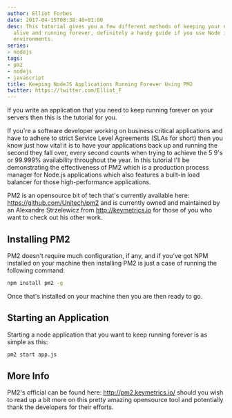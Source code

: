 ```yaml
---
author: Elliot Forbes
date: 2017-04-15T08:38:40+01:00
desc: This tutorial gives you a few different methods of keeping your nodejs applications
  alive and running forever, definitely a handy guide if you use Node in production
  environments.
series:
- nodejs
tags:
- pm2
- nodejs
- javascript
title: Keeping NodeJS Applications Running Forever Using PM2
twitter: https://twitter.com/Elliot_F
---
```


<p>If you write an application that you need to keep running forever on your servers then this is the tutorial for you. </p>

<p>If you're a software developer working on business critical applications and have to adhere to strict Service Level Agreements (SLAs for short) then you know just how vital it is to have your applications back up and running the second they fall over, every second counts when trying to achieve the 5 9's or 99.999% availability throughout the year. In this tutorial I'll be demonstrating the effectiveness of PM2 which is a production process manager for Node.js applications which also features a built-in load balancer for those high-performance applications. </p>

<p>PM2 is an opensource bit of tech that's currently available here: <a href="https://github.com/Unitech/pm2" target="_blank">https://github.com/Unitech/pm2</a> and is currently owned and maintained by an Alexandre Strzelewicz from <a href="http://keymetrics.io" target="_blank">http://keymetrics.io</a> for those of you who want to check out his other work. </p>

<h2>Installing PM2</h2>

<p>PM2 doesn't require much configuration, if any, and if you've got NPM installed on your machine then installing PM2 is just a case of running the following command: </p>

```bash
npm install pm2 -g
```

<p>Once that's installed on your machine then you are then ready to go. </p>

<h2>Starting an Application</h2>

<p>Starting a node application that you want to keep running forever is as simple as this: </p>

```bash
pm2 start app.js
```

<h2>More Info</h2>

<p>PM2's official can be found here: <a href="http://pm2.keymetrics.io/" target="_blank">http://pm2.keymetrics.io/</a> should you wish to read up a bit more on this pretty amazing opensource tool and potentially thank the developers for their efforts. </p>
